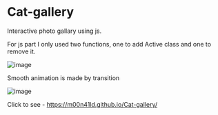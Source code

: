 # Cat-gallery
Interactive photo gallary using js.

For js part I only used two functions, one to add Active class and one to remove it.

![image](https://user-images.githubusercontent.com/105647939/221402989-cb35a81f-79d1-448b-bd5d-51cfb92d36a5.png)

Smooth animation is made by transition 

![image](https://user-images.githubusercontent.com/105647939/221403004-d813e209-8455-4f3c-92ee-79f579c35bb4.png)

Click to see - https://m00n41ld.github.io/Cat-gallery/

